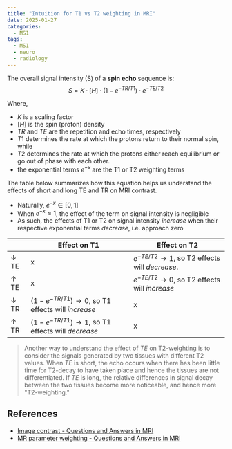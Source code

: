 ```yaml
---
title: "Intuition for T1 vs T2 weighting in MRI"
date: 2025-01-27
categories:
  - MS1
tags:
  - MS1
  - neuro
  - radiology
---
```


The overall signal intensity (S) of a **spin echo** sequence is:
$$
S = K \cdot [H] \cdot (1 - e^{-TR/T1}) \cdot e^{-TE/T2}
$$

Where,
- $K$ is a scaling factor
- $[H]$ is the spin (proton) density
- $TR$ and $TE$ are the repetition and echo times, respectively
- $T1$ determines the rate at which the protons return to their normal spin, while 
- $T2$ determines the rate at which the protons either reach equilibrium or go out of phase with each other.
- the exponential terms $e^{-x}$ are the T1 or T2 weighting terms

The table below summarizes how this equation helps us understand the effects of short and long TE and TR on MRI contrast. 
- Naturally, $e^{-x} \in [0, 1]$
- When $e^{-x} \approx 1$, the effect of the term on signal intensity is negligible
- As such, the effects of T1 or T2 on signal intensity *increase* when their respective exponential terms *decrease*, i.e. approach zero

|      | Effect on T1                                                    | Effect on T2                                               |
| ---- | --------------------------------------------------------------- | ---------------------------------------------------------- |
| ↓ TE | x                                                               | $e^{-TE/T2} \rightarrow 1$, so T2 effects will *decrease*. |
| ↑ TE | x                                                               | $e^{-TE/T2} \rightarrow 0$, so T2 effects will *increase*  |
| ↓ TR | $(1 - e^{-TR/T1}) \rightarrow 0$, so T1 effects will *increase* | x                                                          |
| ↑ TR | $(1 - e^{-TR/T1}) \rightarrow 1$, so T1 effects will *decrease* | x                                                          |

> Another way to understand the effect of _TE_ on T2-weighting is to consider the signals generated by two tissues with different T2 values. When _TE_ is short, the echo occurs when there has been little time for T2-decay to have taken place and hence the tissues are not differentiated. If _TE_ is long, the relative differences in signal decay between the two tissues become more noticeable, and hence more "T2-weighting."

## References
- [Image contrast - Questions and Answers ​in MRI](https://mriquestions.com/image-contrast-trte.html#/)
- [MR parameter weighting - Questions and Answers ​in MRI](https://mriquestions.com/meaning-of-weighting.html#/)